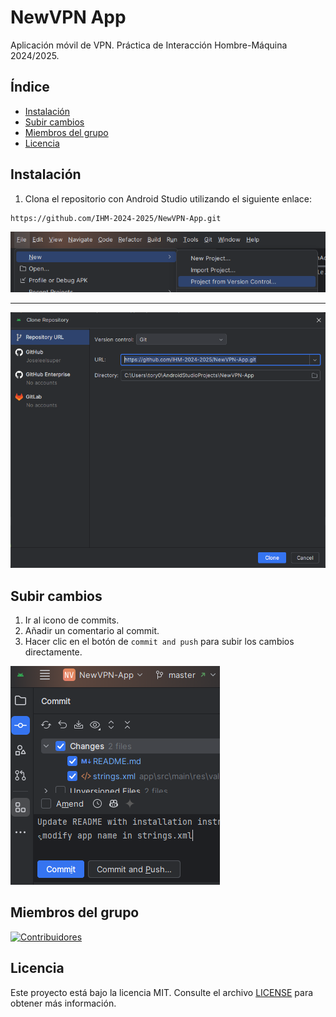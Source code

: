# NewVPN App

Aplicación móvil de VPN. Práctica de Interacción Hombre-Máquina 2024/2025.

## Índice

- [Instalación](#instalación)
- [Subir cambios](#subir-cambios)
- [Miembros del grupo](#miembros-del-grupo)
- [Licencia](#licencia)

## Instalación

1. Clona el repositorio con Android Studio utilizando el siguiente enlace:

```txt
https://github.com/IHM-2024-2025/NewVPN-App.git
```

![Cómo clonar 1](assets/image.png)

---
![URL](assets/url.png)

## Subir cambios

1. Ir al icono de commits.
2. Añadir un comentario al commit.
3. Hacer clic en el botón de `commit and push` para subir los cambios directamente.

![Commit](assets/commit.png)

## Miembros del grupo

[![Contribuidores](https://contrib.rocks/image?repo=IHM-2024-2025/NewVPN-App&max=500&columns=20)](https://github.com/IHM-2024-2025/NewVPN-App/graphs/contributors)

## Licencia

Este proyecto está bajo la licencia MIT. Consulte el archivo [LICENSE](LICENSE) para obtener más información.
